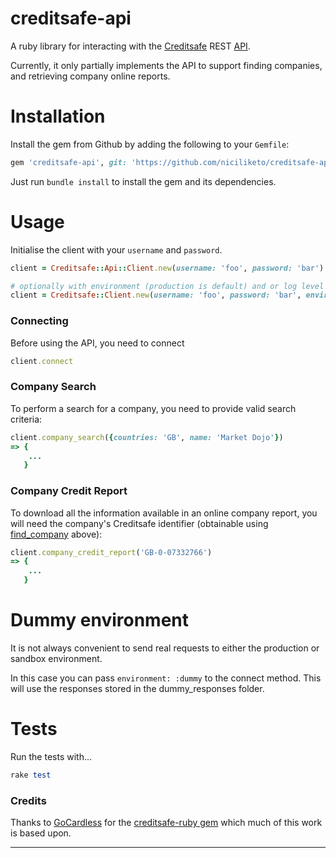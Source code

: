 # creditsafe-api

A ruby library for interacting with the
[Creditsafe](http://www.creditsafe.com/) REST [API](https://www.creditsafe.com/gb/en/enterprise/integrations/api-documentation.html).

Currently, it only partially implements the API to support finding companies, and retrieving company online reports.

# Installation

Install the gem from Github by adding the following to your `Gemfile`:

```ruby
gem 'creditsafe-api', git: 'https://github.com/niciliketo/creditsafe-api.git'
```

Just run `bundle install` to install the gem and its dependencies.

# Usage

Initialise the client with your `username` and `password`.

```ruby
client = Creditsafe::Api::Client.new(username: 'foo', password: 'bar')

# optionally with environment (production is default) and or log level
client = Creditsafe::Client.new(username: 'foo', password: 'bar', environment: :sandbox, log_level: :debug)
```
### Connecting

Before using the API, you need to connect

```ruby
client.connect
```
### Company Search

To perform a search for a company, you need to provide valid search criteria:

```ruby
client.company_search({countries: 'GB', name: 'Market Dojo'})
=> {
    ...
   }
```


### Company Credit Report

To download all the information available in an online company report, you will
need the company's Creditsafe identifier (obtainable using
[find_company](#find_company) above):

```ruby
client.company_credit_report('GB-0-07332766')
=> {
    ...
   }
```
# Dummy environment

It is not always convenient to send real requests to either the production or sandbox environment.

In this case you can pass `environment: :dummy` to the connect method.
This will use the responses stored in the dummy_responses folder.

# Tests
Run the tests with...
```ruby
rake test
```
### Credits

Thanks to [GoCardless](https://gocardless.com/) for the [creditsafe-ruby gem](https://github.com/gocardless/creditsafe-ruby) which much of this work is based upon.

---
